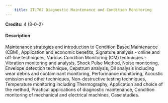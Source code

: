 ```yaml
---
    title: ITL702 Diagnostic Maintenance and Condition Monitoring
---
```

**Credits:** 4 (3-0-2)



#### Description 
Maintenance strategies and introduction to Condition Based Maintenance (CBM), Application and economic benefits, Signature analysis - online and off-line techniques, Various Condition Monitoring (CM) techniques - Vibration monitoring and analysis, Shock Pulse Method, Noise monitoring, Envelope detection technique, Cepstrum analysis, Oil analysis including wear debris and contaminant monitoring, Performance monitoring, Acoustic emission and other techniques, Non-destructive testing techniques, Temperature monitoring including Thermography, Application and choice of the method, Practical applications of diagnostic maintenance, Condition monitoring of mechanical and electrical machines, Case studies.